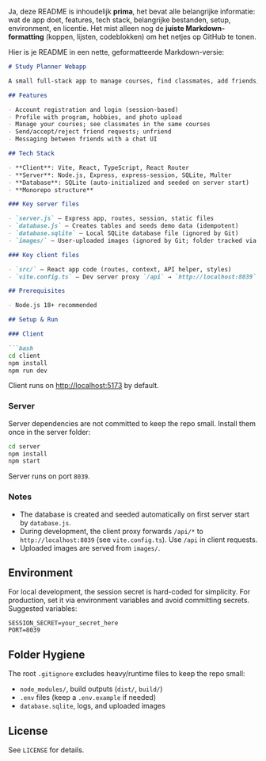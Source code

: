 Ja, deze README is inhoudelijk **prima**, het bevat alle belangrijke informatie: wat de app doet, features, tech stack, belangrijke bestanden, setup, environment, en licentie. Het mist alleen nog de **juiste Markdown-formatting** (koppen, lijsten, codeblokken) om het netjes op GitHub te tonen.

Hier is je README in een nette, geformatteerde Markdown-versie:

````markdown
# Study Planner Webapp

A small full‑stack app to manage courses, find classmates, add friends, and chat. Built with React (Vite, TypeScript) on the client and Node.js/Express + SQLite on the server.

## Features

- Account registration and login (session-based)
- Profile with program, hobbies, and photo upload
- Manage your courses; see classmates in the same courses
- Send/accept/reject friend requests; unfriend
- Messaging between friends with a chat UI

## Tech Stack

- **Client**: Vite, React, TypeScript, React Router  
- **Server**: Node.js, Express, express-session, SQLite, Multer  
- **Database**: SQLite (auto-initialized and seeded on server start)  
- **Monorepo structure**  

### Key server files

- `server.js` – Express app, routes, session, static files  
- `database.js` – Creates tables and seeds demo data (idempotent)  
- `database.sqlite` – Local SQLite database file (ignored by Git)  
- `images/` – User-uploaded images (ignored by Git; folder tracked via `.gitkeep`)  

### Key client files

- `src/` – React app code (routes, context, API helper, styles)  
- `vite.config.ts` – Dev server proxy `/api` → `http://localhost:8039`  

## Prerequisites

- Node.js 18+ recommended

## Setup & Run

### Client

```bash
cd client
npm install
npm run dev
````

Client runs on [http://localhost:5173](http://localhost:5173) by default.

### Server

Server dependencies are not committed to keep the repo small. Install them once in the server folder:

```bash
cd server
npm install
npm start
```

Server runs on port `8039`.

### Notes

* The database is created and seeded automatically on first server start by `database.js`.
* During development, the client proxy forwards `/api/*` to `http://localhost:8039` (see `vite.config.ts`). Use `/api` in client requests.
* Uploaded images are served from `images/`.

## Environment

For local development, the session secret is hard-coded for simplicity. For production, set it via environment variables and avoid committing secrets. Suggested variables:

```text
SESSION_SECRET=your_secret_here
PORT=8039
```

## Folder Hygiene

The root `.gitignore` excludes heavy/runtime files to keep the repo small:

* `node_modules/`, build outputs (`dist/`, `build/`)
* `.env` files (keep a `.env.example` if needed)
* `database.sqlite`, logs, and uploaded images

## License

See `LICENSE` for details.

```


```
